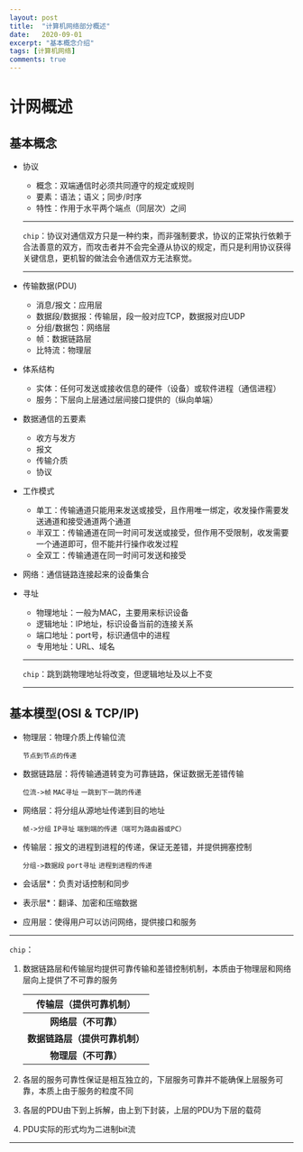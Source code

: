 ```yaml
---
layout: post
title:  "计算机网络部分概述"
date:   2020-09-01
excerpt: "基本概念介绍"
tags: [计算机网络]
comments: true
---
```

# 计网概述

## 基本概念

+ 协议

  + 概念：双端通信时必须共同遵守的规定或规则
  + 要素：语法；语义；同步/时序
  + 特性：作用于水平两个端点（同层次）之间

  ------

  `chip`：协议对通信双方只是一种约束，而非强制要求，协议的正常执行依赖于合法善意的双方，而攻击者并不会完全遵从协议的规定，而只是利用协议获得关键信息，更机智的做法会令通信双方无法察觉。

  ------

  

+ 传输数据(PDU)

  + 消息/报文：应用层
  + 数据段/数据报：传输层，段一般对应TCP，数据报对应UDP
  + 分组/数据包：网络层
  + 帧：数据链路层
  + 比特流：物理层

+ 体系结构

  + 实体：任何可发送或接收信息的硬件（设备）或软件进程（通信进程）
  + 服务：下层向上层通过层间接口提供的（纵向单端）

+ 数据通信的五要素

  + 收方与发方
  + 报文
  + 传输介质
  + 协议

+ 工作模式

  + 单工：传输通道只能用来发送或接受，且作用唯一绑定，收发操作需要发送通道和接受通道两个通道
  + 半双工：传输通道在同一时间可发送或接受，但作用不受限制，收发需要一个通道即可，但不能并行操作收发过程
  + 全双工：传输通道在同一时间可发送和接受

+ 网络：通信链路连接起来的设备集合

+ 寻址

  + 物理地址：一般为MAC，主要用来标识设备
  + 逻辑地址：IP地址，标识设备当前的连接关系
  + 端口地址：port号，标识通信中的进程
  + 专用地址：URL、域名

  ------

  `chip`：跳到跳物理地址将改变，但逻辑地址及以上不变

  ------

  



## 基本模型(OSI & TCP/IP)

+ 物理层：物理介质上传输位流		

  `节点到节点的传递`		

+ 数据链路层：将传输通道转变为可靠链路，保证数据无差错传输 

  `位流->帧`		`MAC寻址`		`一跳到下一跳的传递`

+ 网络层：将分组从源地址传递到目的地址

  `帧->分组`		`IP寻址`		`端到端的传递（端可为路由器或PC）`

+ 传输层：报文的进程到进程的传递，保证无差错，并提供拥塞控制

  `分组->数据段`		`port寻址`		`进程到进程的传递`

+ 会话层*：负责对话控制和同步

+ 表示层*：翻译、加密和压缩数据

+ 应用层：使得用户可以访问网络，提供接口和服务

------

`chip`：

1. 数据链路层和传输层均提供可靠传输和差错控制机制，本质由于物理层和网络层向上提供了不可靠的服务

   |   **传输层（提供可靠机制）**   |
   | :----------------------------: |
   |      **网络层（不可靠）**      |
   | **数据链路层（提供可靠机制）** |
   |      **物理层（不可靠）**      |

2. 各层的服务可靠性保证是相互独立的，下层服务可靠并不能确保上层服务可靠，本质上由于服务的粒度不同

3. 各层的PDU由下到上拆解，由上到下封装，上层的PDU为下层的载荷

4. PDU实际的形式均为二进制bit流

------

